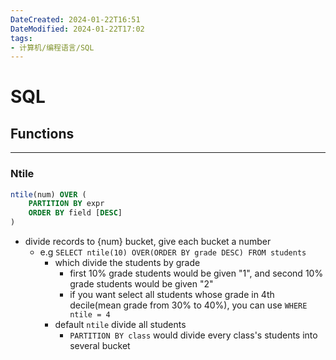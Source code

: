```yaml
---
DateCreated: 2024-01-22T16:51
DateModified: 2024-01-22T17:02
tags: 
- 计算机/编程语言/SQL
---
```

# SQL

## Functions
---
### Ntile

```sql
ntile(num) OVER (
	PARTITION BY expr
	ORDER BY field [DESC]
)
```

- divide records to {num} bucket, give each bucket a number
	- e.g `SELECT ntile(10) OVER(ORDER BY grade DESC) FROM students`
		- which divide the students by grade
			- first 10% grade students would be given "1", and second 10% grade students would be given "2"
			- if you want select all students whose grade in 4th decile(mean grade from 30% to 40%), you can use `WHERE ntile = 4`
		- default `ntile` divide all students
			- `PARTITION BY class` would divide every class's students into several bucket
